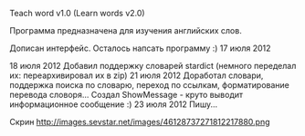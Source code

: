 Teach word v1.0 (Learn words v2.0)

Программа предназначена для изучения английских слов.

Дописан интерфейс. Осталось напсать программу :) 17 июля 2012

18 июля 2012
Добавил поддержку словарей stardict (немного переделал их: переархивировал их в zip)
21 июля 2012
Доработал словари, поддержка поиска по словарю, переход по ссылкам, форматирование перевода словоря...
Создал ShowMessage - круто выводит информационное сообщение :)
23 июля 2012
Пишу...

Скрин
http://images.sevstar.net/images/46128737271812217880.png